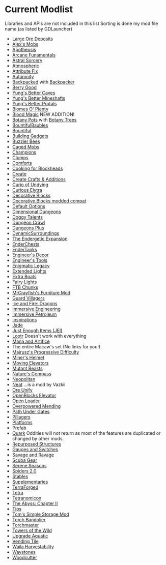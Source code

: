 # Current Modlist

Libraries and APIs are not included in this list
Sorting is done my mod file name (as listed by GDLauncher)

- [Large Ore Deposits](https://www.curseforge.com/minecraft/mc-mods/large-ore-deposits)
- [Alex's Mobs](https://www.curseforge.com/minecraft/mc-mods/alexs-mobs)
- [Apotheosis](https://www.curseforge.com/minecraft/mc-mods/apotheosis)
- [Arcane Funamentals](https://www.curseforge.com/minecraft/mc-mods/arcanefundamentals)
- [Astral Sorcery](https://www.curseforge.com/minecraft/mc-mods/astral-sorcery)
- [Atmospheric](https://www.curseforge.com/minecraft/mc-mods/atmospheric)
- [Attribute Fix](https://www.curseforge.com/minecraft/mc-mods/attributefix)
- [Autumnity](https://www.curseforge.com/minecraft/mc-mods/autumnity)
- [Backpacked](https://www.curseforge.com/minecraft/mc-mods/backpacked) with [Backpacker](https://www.curseforge.com/minecraft/mc-mods/backpacker)
- [Berry Good](https://www.curseforge.com/minecraft/mc-mods/berry-good)
- [Yung's Better Caves](https://www.curseforge.com/minecraft/mc-mods/yungs-better-caves)
- [Yung's Better Mineshafts](https://www.curseforge.com/minecraft/mc-mods/yungs-better-mineshafts-forge)
- [Yung's Better Protals](https://www.curseforge.com/minecraft/mc-mods/yungs-better-portals)
- [Biomes O' Plenty](https://www.curseforge.com/minecraft/mc-mods/biomes-o-plenty)
- [Blood Magic](https://www.curseforge.com/minecraft/mc-mods/blood-magic) NEW ADDITION!
- [Botany Pots](https://www.curseforge.com/minecraft/mc-mods/botany-pots) with [Botany Trees](https://www.curseforge.com/minecraft/mc-mods/botany-trees)
- [BountifulBaubles](https://www.curseforge.com/minecraft/mc-mods/bountifulbaubles)
- [Bountiful](https://www.curseforge.com/minecraft/mc-mods/bountiful)
- [Building Gadgets](https://www.curseforge.com/minecraft/mc-mods/building-gadgets)
- [Buzzier Bees](https://www.curseforge.com/minecraft/mc-mods/buzzier-bees)
- [Caged Mobs](https://www.curseforge.com/minecraft/mc-mods/caged-mobs)
- [Champions](https://www.curseforge.com/minecraft/mc-mods/champions)
- [Clumps](https://www.curseforge.com/minecraft/mc-mods/clumps)
- [Comforts](https://www.curseforge.com/minecraft/mc-mods/comforts)
- [Cooking for Blockheads](https://www.curseforge.com/minecraft/mc-mods/cooking-for-blockheads)
- [Create](https://www.curseforge.com/minecraft/mc-mods/create)
- [Create Crafts & Additions](https://www.curseforge.com/minecraft/mc-mods/createaddition)
- [Curio of Undying](https://www.curseforge.com/minecraft/mc-mods/curio-of-undying)
- [Curious Elytra](https://www.curseforge.com/minecraft/mc-mods/curious-elytra)
- [Decorative Blocks](https://www.curseforge.com/minecraft/mc-mods/decorative-blocks)
- [Decorative Blocks modded compat](https://www.curseforge.com/minecraft/mc-mods/decorative-blocks-modded-compat)
- [Default Options](https://www.curseforge.com/minecraft/mc-mods/default-options)
- [Dimensional Dungeons](https://www.curseforge.com/minecraft/mc-mods/dimensional-dungeons)
- [Doggy Talents](https://www.curseforge.com/minecraft/mc-mods/doggy-talents)
- [Dungeon Crawl](https://www.curseforge.com/minecraft/mc-mods/dungeon-crawl)
- [Dungeons Plus](https://www.curseforge.com/minecraft/mc-mods/dungeons-plus)
- [DynamicSurroundings](https://www.curseforge.com/minecraft/mc-mods/dynamic-surroundings)
- [The Endergetic Expansion](https://www.curseforge.com/minecraft/mc-mods/endergetic)
- [EnderChests](https://www.curseforge.com/minecraft/mc-mods/enderchests)
- [EnderTanks](https://www.curseforge.com/minecraft/mc-mods/endertanks)
- [Engineer's Decor](https://www.curseforge.com/minecraft/mc-mods/engineers-decor)
- [Engineer's Tools](https://www.curseforge.com/minecraft/mc-mods/engineers-tools)
- [Enigmatic Legacy](https://www.curseforge.com/minecraft/mc-mods/enigmatic-legacy)
- [Extended Lights](https://www.curseforge.com/minecraft/mc-mods/extended-lights-mod)
- [Extra Boats](https://www.curseforge.com/minecraft/mc-mods/extra-boats)
- [Fairy Lights](https://www.curseforge.com/minecraft/mc-mods/fairy-lights)
- [FTB Chunks](https://www.curseforge.com/minecraft/mc-mods/ftb-chunks)
- [MrCrayfish's Furniture Mod](https://www.curseforge.com/minecraft/mc-mods/mrcrayfish-furniture-mod)
- [Guard Villagers](https://www.curseforge.com/minecraft/mc-mods/guard-villagers)
- [Ice and Fire: Dragons](https://www.curseforge.com/minecraft/mc-mods/ice-and-fire-dragons)
- [Immersive Engineering](https://www.curseforge.com/minecraft/mc-mods/immersive-engineering)
- [Immersive Petroleum](https://www.curseforge.com/minecraft/mc-mods/immersive-petroleum)
- [Inspirations](https://www.curseforge.com/minecraft/mc-mods/inspirations)
- [Jade](https://www.curseforge.com/minecraft/mc-mods/jade)
- [Just Enough Items (JEI)](https://www.curseforge.com/minecraft/mc-mods/jei)
- [Lootr](https://www.curseforge.com/minecraft/mc-mods/lootr) Doesn't work with everything
- [Mana and Artifice](https://www.curseforge.com/minecraft/mc-mods/mana-and-artifice)
- The entire Macaw's set (No links for you!)
- [Majrusz's Progressive Difficulty](https://www.curseforge.com/minecraft/mc-mods/majruszs-progressive-difficulty)
- [Miner's Helmet](https://www.curseforge.com/minecraft/mc-mods/miners-helmet)
- [Moving Elevators](https://www.curseforge.com/minecraft/mc-mods/moving-elevators)
- [Mutant Beasts](https://www.curseforge.com/minecraft/mc-mods/mutant-beasts)
- [Nature's Compass](https://www.curseforge.com/minecraft/mc-mods/natures-compass)
- [Neopolitan](https://www.curseforge.com/minecraft/mc-mods/neapolitan)
- [Neat](https://www.curseforge.com/minecraft/mc-mods/neat) ...is a mod by Vazkii
- [Ore Unify](https://www.curseforge.com/minecraft/mc-mods/ore-unify)
- [OpenBlocks Elevator](https://www.curseforge.com/minecraft/mc-mods/arcanefundamentals)
- [Open Loader](https://www.curseforge.com/minecraft/mc-mods/open-loader)
- [Overpowered Mending](https://www.curseforge.com/minecraft/mc-mods/overpowered-mending)
- [Path Under Gates](https://www.curseforge.com/minecraft/mc-mods/path-under-gates)
- [Pillagers](https://www.curseforge.com/minecraft/mc-mods/pillagers)
- [Platforms](https://www.curseforge.com/minecraft/mc-mods/platforms)
- [Prefab](https://www.curseforge.com/minecraft/mc-mods/prefab)
- [Quark](https://www.curseforge.com/minecraft/mc-mods/quark) Oddities will not return as most of the features are duplicated or changed by other mods.
- [Repurposed Structures](https://www.curseforge.com/minecraft/mc-mods/repurposed-structures)
- [Gauges and Switches](https://www.curseforge.com/minecraft/mc-mods/redstone-gauges-and-switches)
- [Savage and Ravage](https://www.curseforge.com/minecraft/mc-mods/savage-and-ravage)
- [Scuba Gear](https://www.curseforge.com/minecraft/mc-mods/scuba-gear)
- [Serene Seasons](https://www.curseforge.com/minecraft/mc-mods/serene-seasons)
- [Spiders 2.0](https://www.curseforge.com/minecraft/mc-mods/spiders-2-0)
- [Stables](https://www.curseforge.com/minecraft/mc-mods/stables)
- [Supplementaries](https://www.curseforge.com/minecraft/mc-mods/supplementaries)
- [TerraForged](https://www.curseforge.com/minecraft/mc-mods/terraforged)
- [Tetra](https://www.curseforge.com/minecraft/mc-mods/tetra)
- [Tetranomicon](https://www.curseforge.com/minecraft/mc-mods/tetranomicon)
- [The Abyss: Chapter II](https://www.curseforge.com/minecraft/mc-mods/the-abyss-chapter-ii)
- [Tips](https://www.curseforge.com/minecraft/mc-mods/tips)
- [Tom's Simple Storage Mod](https://www.curseforge.com/minecraft/mc-mods/toms-storage)
- [Torch Bandolier](https://www.curseforge.com/minecraft/mc-mods/torch-bandolier)
- [Torchmaster](https://www.curseforge.com/minecraft/mc-mods/torchmaster)
- [Towers of the Wild](https://www.curseforge.com/minecraft/mc-mods/towers-of-the-wild)
- [Upgrade Aquatic](https://www.curseforge.com/minecraft/mc-mods/upgrade-aquatic)
- [Vending Tile](https://www.curseforge.com/minecraft/mc-mods/vending-tile)
- [Waila Harvestability](https://www.curseforge.com/minecraft/mc-mods/waila-harvestability)
- [Waystones](https://www.curseforge.com/minecraft/mc-mods/waystones)
- [Woodcutter](https://www.curseforge.com/minecraft/mc-mods/woodcutter-forge)
